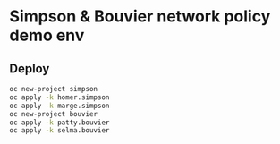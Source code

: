 # Simpson & Bouvier network policy demo env

## Deploy
```bash
oc new-project simpson
oc apply -k homer.simpson
oc apply -k marge.simpson
oc new-project bouvier
oc apply -k patty.bouvier
oc apply -k selma.bouvier
```